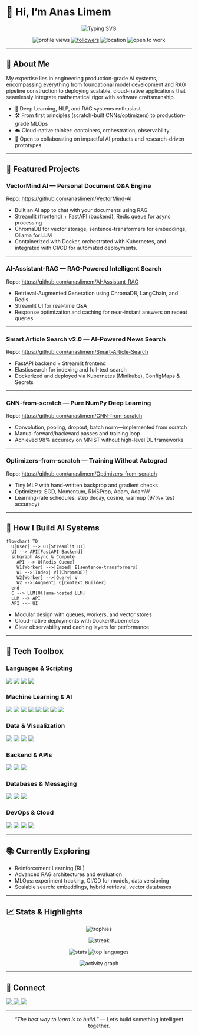 # 👋 Hi, I’m **Anas Limem**

<p align="center">
  <img src="https://readme-typing-svg.demolab.com?font=Fira+Code&pause=1200&color=00E7FF&center=true&vCenter=true&width=900&lines=AI+Engineer-in-the-Making;Turning+Math+into+Machines;RAG+%7C+MLOps+%7C+Deep+Learning;From+first+principles+to+production" alt="Typing SVG" />
</p>

<p align="center">
  <img src="https://komarev.com/ghpvc/?username=anaslimem&label=Profile+views&color=0e75b6&style=flat-square" alt="profile views" />
  <a href="https://github.com/anaslimem?tab=followers"><img alt="followers" src="https://img.shields.io/github/followers/anaslimem?style=flat-square&color=blue" /></a>
  <img alt="location" src="https://img.shields.io/badge/Tunis-Tunisia-ff4757?style=flat-square" />
  <img alt="open to work" src="https://img.shields.io/badge/Open%20to%20Work-Yes-success?style=flat-square" />
</p>

---

## 🚀 About Me

My expertise lies in engineering production-grade AI systems, encompassing everything from foundational model development and RAG pipeline construction to deploying scalable, cloud-native applications that seamlessly integrate mathematical rigor with software craftsmanship.

- 🧠 Deep Learning, NLP, and RAG systems enthusiast
- 🛠️ From first principles (scratch-built CNNs/optimizers) to production-grade MLOps
- ☁️ Cloud-native thinker: containers, orchestration, observability
- 🤝 Open to collaborating on impactful AI products and research-driven prototypes

---

## 🌟 Featured Projects

### VectorMind AI — Personal Document Q&A Engine
Repo: https://github.com/anaslimem/VectorMind-AI  
- Built an AI app to chat with your documents using RAG
- Streamlit (frontend) + FastAPI (backend), Redis queue for async processing
- ChromaDB for vector storage, sentence-transformers for embeddings, Ollama for LLM
- Containerized with Docker, orchestrated with Kubernetes, and integrated with CI/CD for automated deployments.

---

### AI-Assistant-RAG — RAG-Powered Intelligent Search
Repo: https://github.com/anaslimem/AI-Assistant-RAG  
- Retrieval-Augmented Generation using ChromaDB, LangChain, and Redis
- Streamlit UI for real-time Q&A
- Response optimization and caching for near-instant answers on repeat queries

---

### Smart Article Search v2.0 — AI-Powered News Search
Repo: https://github.com/anaslimem/Smart-Article-Search  
- FastAPI backend + Streamlit frontend
- Elasticsearch for indexing and full-text search
- Dockerized and deployed via Kubernetes (Minikube), ConfigMaps & Secrets

---

### CNN-from-scratch — Pure NumPy Deep Learning
Repo: https://github.com/anaslimem/CNN-from-scratch  
- Convolution, pooling, dropout, batch norm—implemented from scratch
- Manual forward/backward passes and training loop
- Achieved 98% accuracy on MNIST without high-level DL frameworks

---

### Optimizers-from-scratch — Training Without Autograd
Repo: https://github.com/anaslimem/Optimizers-from-scratch  
- Tiny MLP with hand-written backprop and gradient checks
- Optimizers: SGD, Momentum, RMSProp, Adam, AdamW
- Learning-rate schedules: step decay, cosine, warmup (97%+ test accuracy)

---

## 🧭 How I Build AI Systems

```mermaid
flowchart TD
  U[User] --> UI[Streamlit UI]
  UI --> API[FastAPI Backend]
  subgraph Async & Compute
    API --> Q[Redis Queue]
    W1[Worker] -->|Embed| E[sentence-transformers]
    W1 -->|Index| V[(ChromaDB)]
    W2[Worker] -->|Query| V
    W2 -->|Augment| C[Context Builder]
  end
  C --> LLM[Ollama-hosted LLM]
  LLM --> API
  API --> UI
```

- Modular design with queues, workers, and vector stores
- Cloud-native deployments with Docker/Kubernetes
- Clear observability and caching layers for performance

---

## 🧰 Tech Toolbox

<p align="center">
  <h3>Languages & Scripting</h3>
  <img src="https://img.shields.io/badge/Python-3776AB?logo=python&logoColor=white&style=for-the-badge" />
  <img src="https://img.shields.io/badge/Java-007396?logo=openjdk&logoColor=white&style=for-the-badge" />
  <img src="https://img.shields.io/badge/SQL-4479A1?logo=postgresql&logoColor=white&style=for-the-badge" />
  <img src="https://img.shields.io/badge/Bash-4EAA25?logo=gnubash&logoColor=white&style=for-the-badge" />
</p>

<p align="center">
  <h3>Machine Learning & AI</h3>
  <img src="https://img.shields.io/badge/PyTorch-EE4C2C?logo=pytorch&logoColor=white&style=for-the-badge" />
  <img src="https://img.shields.io/badge/TensorFlow-FF6F00?logo=tensorflow&logoColor=white&style=for-the-badge" />
  <img src="https://img.shields.io/badge/scikit--learn-F7931E?logo=scikitlearn&logoColor=white&style=for-the-badge" />
  <img src="https://img.shields.io/badge/sentence--transformers-1E90FF?style=for-the-badge" />
  <img src="https://img.shields.io/badge/LangChain-0C8CE9?style=for-the-badge" />
  <img src="https://img.shields.io/badge/Ollama-000000?style=for-the-badge" />
  <img src="https://img.shields.io/badge/FAISS-005F9E?style=for-the-badge" />
  <img src="https://img.shields.io/badge/ChromaDB-FF0080?style=for-the-badge" />
</p>

<p align="center">
  <h3>Data & Visualization</h3>
  <img src="https://img.shields.io/badge/Pandas-150458?logo=pandas&logoColor=white&style=for-the-badge" />
  <img src="https://img.shields.io/badge/NumPy-013243?logo=numpy&logoColor=white&style=for-the-badge" />
  <img src="https://img.shields.io/badge/Matplotlib-000000?logo=matplotlib&logoColor=white&style=for-the-badge" />
  <img src="https://img.shields.io/badge/Elasticsearch-005571?logo=elasticsearch&logoColor=white&style=for-the-badge" />
</p>

<p align="center">
  <h3>Backend & APIs</h3>
  <img src="https://img.shields.io/badge/FastAPI-009688?logo=fastapi&logoColor=white&style=for-the-badge" />
  <img src="https://img.shields.io/badge/Flask-000000?logo=flask&logoColor=white&style=for-the-badge" />
  <img src="https://img.shields.io/badge/Streamlit-FF4B4B?logo=streamlit&logoColor=white&style=for-the-badge" />
</p>

<p align="center">
  <h3>Databases & Messaging</h3>
  <img src="https://img.shields.io/badge/PostgreSQL-336791?logo=postgresql&logoColor=white&style=for-the-badge" />
  <img src="https://img.shields.io/badge/MongoDB-47A248?logo=mongodb&logoColor=white&style=for-the-badge" />
  <img src="https://img.shields.io/badge/Redis-D82C20?logo=redis&logoColor=white&style=for-the-badge" />
</p>

<p align="center">
  <h3>DevOps & Cloud</h3>
  <img src="https://img.shields.io/badge/Docker-2496ED?logo=docker&logoColor=white&style=for-the-badge" />
  <img src="https://img.shields.io/badge/Kubernetes-326CE5?logo=kubernetes&logoColor=white&style=for-the-badge" />
  <img src="https://img.shields.io/badge/GitHub%20Actions-2088FF?logo=githubactions&logoColor=white&style=for-the-badge" />
  <img src="https://img.shields.io/badge/Azure%20Blob%20Storage-0078D4?logo=microsoftazure&logoColor=white&style=for-the-badge" />
</p>


---

## 📚 Currently Exploring

- Reinforcement Learning (RL)
- Advanced RAG architectures and evaluation
- MLOps: experiment tracking, CI/CD for models, data versioning
- Scalable search: embeddings, hybrid retrieval, vector databases

---

## 📈 Stats & Highlights

<p align="center">
  <img src="https://github-profile-trophy.vercel.app/?username=anaslimem&theme=radical&no-bg=true&no-frame=true&column=6" alt="trophies" />
</p>

<p align="center">
  <img src="https://streak-stats.demolab.com?user=anaslimem&theme=radical" alt="streak" />
</p>

<p align="center">
  <img src="https://github-readme-stats.vercel.app/api?username=anaslimem&show_icons=true&theme=radical" alt="stats" />
  <img src="https://github-readme-stats.vercel.app/api/top-langs/?username=anaslimem&layout=compact&theme=radical" alt="top languages" />
</p>

<p align="center">
  <img src="https://github-readme-activity-graph.vercel.app/graph?username=anaslimem&theme=react-dark" alt="activity graph" />
</p>

---

## 🤝 Connect

<a href="https://www.linkedin.com/in/anas-limem-2b01702b1/">
  <img src="https://img.shields.io/badge/LinkedIn-0077B5?logo=linkedin&logoColor=white&style=for-the-badge" />
</a>
<a href="https://github.com/anaslimem">
  <img src="https://img.shields.io/badge/GitHub-181717?logo=github&logoColor=white&style=for-the-badge" />
</a>
<a href="http://medium.com/@limemanas0">
  <img src="https://img.shields.io/badge/Medium-12100E?logo=medium&logoColor=white&style=for-the-badge" />
</a>

---

<p align="center"><i>“The best way to learn is to build.”</i> — Let’s build something intelligent together.</p>

